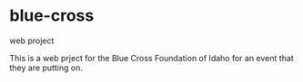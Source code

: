 blue-cross
==========

web project

This is a web prject for the Blue Cross Foundation of Idaho for an event that they are putting on.
